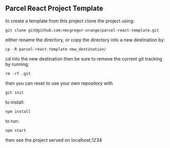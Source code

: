 ## __Parcel React Project Template__

to create a template from this project clone the project using:
```
git clone git@github.com:nmcgregor-orange/parcel-react-template.git
```

either rename the directory, or copy the directory into a new destination by:
```
cp -R parcel-react-template new_destination/
```
cd into the new destination then be sure to remove the current git tracking by running:
```
rm -rf .git
```
then you can reset to use your own repository with
```
git init
```
to install:
```
npm install
```
to run:
```
npm start
```
then see the project served on localhost:1234